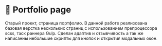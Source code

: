 <h1>💼 Portfolio page</h1>
<p>Старый проект, страница портфолио. В данной работе реализована базовая верстка нескольких страниц с использованием препроцессора scss, таск раннера Gulp.
  Сделан адаптив и отзывчивость а так же написанны небольшие скрипты для кнопок и открытия модальных окон.
</p>
